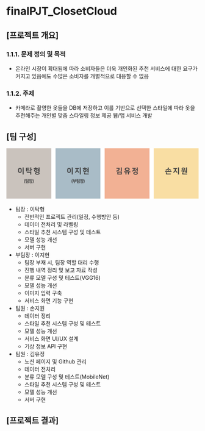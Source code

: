 # finalPJT_ClosetCloud

## [프로젝트 개요]

### 1.1.1. 문제 정의 및 목적

- 온라인 시장이 확대됨에 따라 소비자들은 더욱 개인화된 추천 서비스에 대한 요구가 커지고 있음에도 수많은 소비자를 개별적으로 대응할 수 없음

### 1.1.2. 주제

- 카메라로 촬영한 옷들을 DB에 저장하고 이를 기반으로 선택한 스타일에 따라 옷을 추천해주는 개인별 맞춤 스타일링 정보 제공 웹/앱 서비스 개발

## [팀 구성]

![팀구성도](https://github.com/sara4kyj/finalPJT_ClosetCloud/blob/d1066c3a8ccfcba2eb54f528794250975a2fb117/_document/Untitled.png)

- 팀장 : 이탁형
  - 전반적인 프로젝트 관리(일정, 수행방안 등)
  - 데이터 전처리 및 라벨링
  - 스타일 추천 시스템 구성 및 테스트
  - 모델 성능 개선
  - 서버 구현
- 부팀장 : 이지현
  - 팀장 부재 시, 팀장 역할 대리 수행
  - 진행 내역 정리 및 보고 자료 작성
  - 분류 모델 구성 및 테스트(VGG16)
  - 모델 성능 개선
  - 이미지 입력 구축
  - 서비스 화면 기능 구현
- 팀원 : 손지원
  - 데이터 정리
  - 스타일 추천 시스템 구성 및 테스트
  - 모델 성능 개선
  - 서비스 화면 UI/UX 설계
  - 기상 정보 API 구현
- 팀원 : 김유정
  - 노션 페이지 및 Github 관리
  - 데이터 전처리
  - 분류 모델 구성 및 테스트(MobileNet)
  - 스타일 추천 시스템 구성 및 테스트
  - 모델 성능 개선
  - 서버 구현

## [프로젝트 결과]

